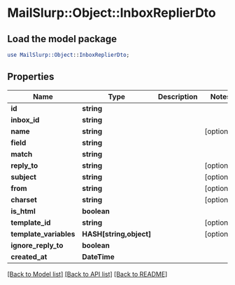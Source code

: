 # MailSlurp::Object::InboxReplierDto

## Load the model package
```perl
use MailSlurp::Object::InboxReplierDto;
```

## Properties
Name | Type | Description | Notes
------------ | ------------- | ------------- | -------------
**id** | **string** |  | 
**inbox_id** | **string** |  | 
**name** | **string** |  | [optional] 
**field** | **string** |  | 
**match** | **string** |  | 
**reply_to** | **string** |  | [optional] 
**subject** | **string** |  | [optional] 
**from** | **string** |  | [optional] 
**charset** | **string** |  | [optional] 
**is_html** | **boolean** |  | 
**template_id** | **string** |  | [optional] 
**template_variables** | **HASH[string,object]** |  | [optional] 
**ignore_reply_to** | **boolean** |  | 
**created_at** | **DateTime** |  | 

[[Back to Model list]](../README#documentation-for-models) [[Back to API list]](../README#documentation-for-api-endpoints) [[Back to README]](../README)


